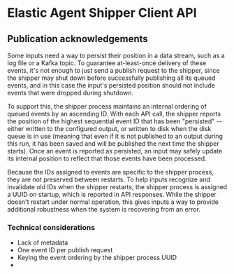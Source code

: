 # Elastic Agent Shipper Client API

## Publication acknowledgements

Some inputs need a way to persist their position in a data stream, such as a log file or a Kafka topic. To guarantee at-least-once delivery of these events, it's not enough to just send a publish request to the shipper, since the shipper may shut down before successfully publishing all its queued events, and in this case the input's persisted position should not include events that were dropped during shutdown.

To support this, the shipper process maintains an internal ordering of queued events by an ascending ID. With each API call, the shipper reports the position of the highest sequential event ID that has been "persisted" -- either written to the configured output, or written to disk when the disk queue is in use (meaning that even if it is not published to an output during this run, it has been saved and will be published the next time the shipper starts). Once an event is reported as persisted, an input may safely update its internal position to reflect that those events have been processed.

Because the IDs assigned to events are specific to the shipper process, they are not preserved between restarts. To help inputs recognize and invalidate old IDs when the shipper restarts, the shipper process is assigned a UUID on startup, which is reported in API responses. While the shipper doesn't restart under normal operation, this gives inputs a way to provide additional robustness when the system is recovering from an error.

### Technical considerations

- Lack of metadata
- One event ID per publish request
- Keying the event ordering by the shipper process UUID
- 